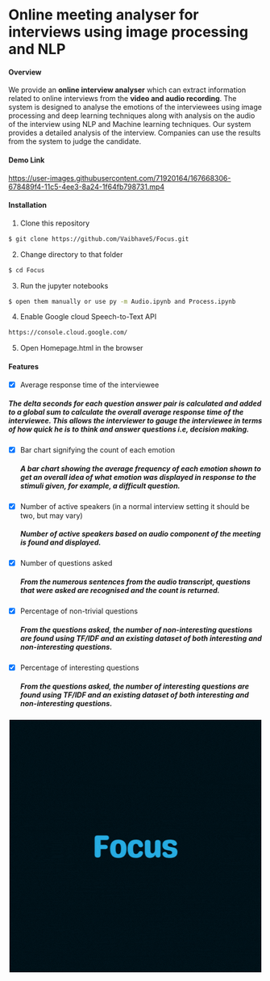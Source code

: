 # Online meeting analyser for interviews using image processing and NLP
<a name="overview">

#### Overview

We provide an **online interview analyser** which can extract information related to online interviews from the **video and audio recording**. The system is designed to  analyse the emotions of the interviewees using image processing and deep learning techniques along with analysis on the audio of the interview using NLP and Machine learning techniques. Our system provides a detailed analysis of the interview. Companies can use the results from the system to judge the candidate.
 
#### Demo Link 
https://user-images.githubusercontent.com/71920164/167668306-678489f4-11c5-4ee3-8a24-1f64fb798731.mp4

<a name="installation">
 
#### Installation

1. Clone this repository

```sh
$ git clone https://github.com/VaibhaveS/Focus.git
```

2. Change directory to that folder

```sh
$ cd Focus
```
  
3. Run the jupyter notebooks 
  
```sh
$ open them manually or use py -m Audio.ipynb and Process.ipynb
```
 
4. Enable Google cloud Speech-to-Text API 
 
 ```sh 
 https://console.cloud.google.com/
 ```

5. Open Homepage.html in the browser
 
<a name="features">

#### Features

- [x] Average response time of the interviewee
 <h5> The delta seconds for each question answer pair is calculated and added to a global sum to calculate the overall average response time of the interviewee.
 This allows the interviewer to gauge the interviewee in terms of how quick he is to think and answer questions i.e, decision making. </h5>
 
- [x] Bar chart signifying the count of each emotion
 
  <h5> A bar chart showing the average frequency of each emotion shown to get an overall idea of what emotion was displayed in response to the stimuli given, for example, a difficult question.  </h5>
 
- [x] Number of active speakers (in a normal interview setting it should be two, but may vary)
 
  <h5> Number of active speakers based on audio component of the meeting is found and displayed. </h5>
 
- [x] Number of questions asked
 
  <h5> From the numerous sentences from the audio transcript, questions that were asked are recognised and the count is returned. </h5>
 
- [x] Percentage of non-trivial questions
 
  <h5> From the questions asked, the number of non-interesting questions are found using TF/IDF and an existing dataset of both interesting and non-interesting questions. </h5>

 
- [x] Percentage of interesting questions
 
  <h5> From the questions asked, the number of interesting questions are found using TF/IDF and an existing dataset of both interesting and non-interesting questions. </h5>
 
<p align="center">
  <img src="https://github.com/VaibhaveS/Focus/blob/main/LOGO5.gif" style="margin:auto">
</p>
